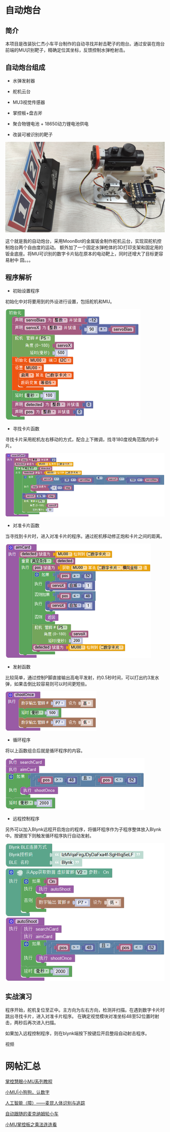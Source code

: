 # 自动炮台

## 简介

本项目是改装狄仁杰小车平台制作的自动寻找并射击靶子的炮台。通过安装在炮台前端的MU识别靶子，精确定位其坐标，反馈控制水弹枪射击。

## 自动炮台组成

- 水弹发射器

- 舵机云台

- MU3视觉传感器

- 掌控板+盘古斧

- 聚合物锂电池 + 18650动力锂电池供电

- 改装可被识别的靶子

![](./images/MUVS3_Auto_Shoot.png)

这个就是我的自动炮台，采用MoonBot的金属钣金制作舵机云台，实现双舵机控制炮台两个自由度的运动。
额外加了一个固定水弹枪体的3D打印支架和固定用的钣金底座。将MU可识别的数字卡片贴在原本的电动靶上，同时还增大了目标更容易射中 囧。。。

## 程序解析

- 初始设置程序

初始化中对将要用到的外设进行设置，包括舵机和MU。

![](./images/Mixly_Auto_Shoot_1.png)

- 寻找卡片函数

寻找卡片采用舵机左右移动的方式，配合上下微调，找寻180度视角范围内的卡片。

![](./images/Mixly_Auto_Shoot_2.png)

- 对准卡片函数

当寻找到卡片时，进入对准卡片的程序。通过舵机移动修正炮和卡片之间的距离。

![](./images/Mixly_Auto_Shoot_3.png)

- 发射函数

比较简单，通过控制P脚直接输出高电平发射，约0.5秒时间，可以打出约3发水弹，如果击倒比较容易则可以时间更短些。

![](./images/Mixly_Auto_Shoot_4.png)

- 循环程序

将以上函数组合后就是循环程序的内容。

![](./images/Mixly_Auto_Shoot_5.png)

- 远程控制程序

另外可以加入Blynk远程开启炮台的程序，将循环程序作为子程序整体放入Blynk中。按键按下则触发循环程序执行自动发射。

![](./images/Mixly_Auto_Shoot_6.png)

## 实战演习

程序开始，舵机复位至正中。主方向为左右方向，检测并扫描。在遇到数字卡片时跳出寻找卡片，进入对准卡片程序。
在确定视觉模块对准坐标48至52位置时射击，两秒后再次进入扫描。

如果加入远程控制程序，则在blynk端按下按键后开启整段自动射击程序。

视频

# 网帖汇总

[掌控慧眼小MU系列教程](https://makelog.dfrobot.com.cn/article-1746.html)

[小MU|小狗狗，认数字](http://mc.dfrobot.com.cn/thread-296734-1-1.html)

[人工智能（障）——麦昆人体识别与追踪](http://mc.dfrobot.com.cn/thread-296584-1-1.html)

[自动跟随的麦克纳姆轮小车](http://mc.dfrobot.com.cn/thread-296803-1-1.html)

[小MU掌控板之乘法连连看](http://mc.dfrobot.com.cn/thread-296782-1-1.html)
